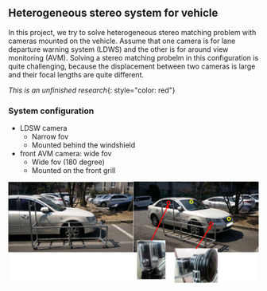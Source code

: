 ## Heterogeneous stereo system for vehicle
In this project, we try to solve heterogeneous stereo matching problem with cameras mounted on the vehicle. 
Assume that one camera is for lane departure warning system (LDWS) and the other is for around view monitoring (AVM).
Solving a stereo matching probelm in this configuration is quite challenging, because the displacement between two cameras is large and their focal lengths are quite different.

*This is an unfinished research*{: style="color: red"}

### System configuration
* LDSW camera
  * Narrow fov
  * Mounted behind the windshield
* front AVM camera: wide fov 
  * Wide fov (180 degree)
  * Mounted on the front grill

![system configuration](hetero_stereo/system_config.png)

